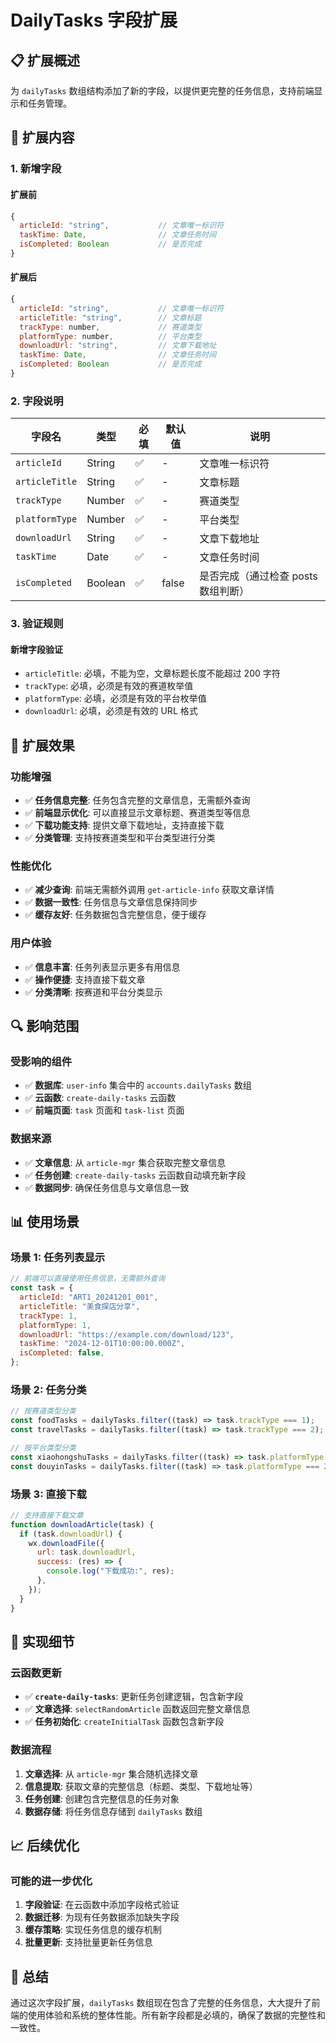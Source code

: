 # DailyTasks 字段扩展

## 📋 扩展概述

为 `dailyTasks` 数组结构添加了新的字段，以提供更完整的任务信息，支持前端显示和任务管理。

## 🔧 扩展内容

### **1. 新增字段**

#### **扩展前**

```javascript
{
  articleId: "string",           // 文章唯一标识符
  taskTime: Date,                // 文章任务时间
  isCompleted: Boolean           // 是否完成
}
```

#### **扩展后**

```javascript
{
  articleId: "string",           // 文章唯一标识符
  articleTitle: "string",        // 文章标题
  trackType: number,             // 赛道类型
  platformType: number,          // 平台类型
  downloadUrl: "string",         // 文章下载地址
  taskTime: Date,                // 文章任务时间
  isCompleted: Boolean           // 是否完成
}
```

### **2. 字段说明**

| 字段名         | 类型    | 必填 | 默认值 | 说明                                |
| -------------- | ------- | ---- | ------ | ----------------------------------- |
| `articleId`    | String  | ✅   | -      | 文章唯一标识符                      |
| `articleTitle` | String  | ✅   | -      | 文章标题                            |
| `trackType`    | Number  | ✅   | -      | 赛道类型                            |
| `platformType` | Number  | ✅   | -      | 平台类型                            |
| `downloadUrl`  | String  | ✅   | -      | 文章下载地址                        |
| `taskTime`     | Date    | ✅   | -      | 文章任务时间                        |
| `isCompleted`  | Boolean | ✅   | false  | 是否完成（通过检查 posts 数组判断） |

### **3. 验证规则**

#### **新增字段验证**

- `articleTitle`: 必填，不能为空，文章标题长度不能超过 200 字符
- `trackType`: 必填，必须是有效的赛道枚举值
- `platformType`: 必填，必须是有效的平台枚举值
- `downloadUrl`: 必填，必须是有效的 URL 格式

## 🎯 扩展效果

### **功能增强**

- ✅ **任务信息完整**: 任务包含完整的文章信息，无需额外查询
- ✅ **前端显示优化**: 可以直接显示文章标题、赛道类型等信息
- ✅ **下载功能支持**: 提供文章下载地址，支持直接下载
- ✅ **分类管理**: 支持按赛道类型和平台类型进行分类

### **性能优化**

- ✅ **减少查询**: 前端无需额外调用 `get-article-info` 获取文章详情
- ✅ **数据一致性**: 任务信息与文章信息保持同步
- ✅ **缓存友好**: 任务数据包含完整信息，便于缓存

### **用户体验**

- ✅ **信息丰富**: 任务列表显示更多有用信息
- ✅ **操作便捷**: 支持直接下载文章
- ✅ **分类清晰**: 按赛道和平台分类显示

## 🔍 影响范围

### **受影响的组件**

- ✅ **数据库**: `user-info` 集合中的 `accounts.dailyTasks` 数组
- ✅ **云函数**: `create-daily-tasks` 云函数
- ✅ **前端页面**: `task` 页面和 `task-list` 页面

### **数据来源**

- ✅ **文章信息**: 从 `article-mgr` 集合获取完整文章信息
- ✅ **任务创建**: `create-daily-tasks` 云函数自动填充新字段
- ✅ **数据同步**: 确保任务信息与文章信息一致

## 📊 使用场景

### **场景 1: 任务列表显示**

```javascript
// 前端可以直接使用任务信息，无需额外查询
const task = {
  articleId: "ART1_20241201_001",
  articleTitle: "美食探店分享",
  trackType: 1,
  platformType: 1,
  downloadUrl: "https://example.com/download/123",
  taskTime: "2024-12-01T10:00:00.000Z",
  isCompleted: false,
};
```

### **场景 2: 任务分类**

```javascript
// 按赛道类型分类
const foodTasks = dailyTasks.filter((task) => task.trackType === 1);
const travelTasks = dailyTasks.filter((task) => task.trackType === 2);

// 按平台类型分类
const xiaohongshuTasks = dailyTasks.filter((task) => task.platformType === 1);
const douyinTasks = dailyTasks.filter((task) => task.platformType === 2);
```

### **场景 3: 直接下载**

```javascript
// 支持直接下载文章
function downloadArticle(task) {
  if (task.downloadUrl) {
    wx.downloadFile({
      url: task.downloadUrl,
      success: (res) => {
        console.log("下载成功:", res);
      },
    });
  }
}
```

## 🚀 实现细节

### **云函数更新**

- ✅ **`create-daily-tasks`**: 更新任务创建逻辑，包含新字段
- ✅ **文章选择**: `selectRandomArticle` 函数返回完整文章信息
- ✅ **任务初始化**: `createInitialTask` 函数包含新字段

### **数据流程**

1. **文章选择**: 从 `article-mgr` 集合随机选择文章
2. **信息提取**: 获取文章的完整信息（标题、类型、下载地址等）
3. **任务创建**: 创建包含完整信息的任务对象
4. **数据存储**: 将任务信息存储到 `dailyTasks` 数组

## 📈 后续优化

### **可能的进一步优化**

1. **字段验证**: 在云函数中添加字段格式验证
2. **数据迁移**: 为现有任务数据添加缺失字段
3. **缓存策略**: 实现任务信息的缓存机制
4. **批量更新**: 支持批量更新任务信息

## 📝 总结

通过这次字段扩展，`dailyTasks` 数组现在包含了完整的任务信息，大大提升了前端的使用体验和系统的整体性能。所有新字段都是必填的，确保了数据的完整性和一致性。
